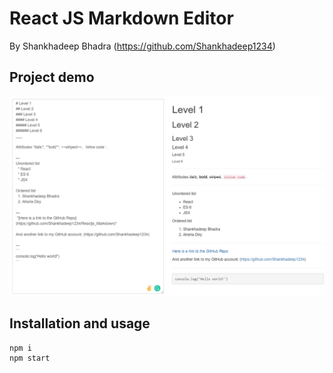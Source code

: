 # React JS Markdown Editor

By Shankhadeep Bhadra (https://github.com/Shankhadeep1234)

## Project demo

![Alt text](image/Screenshot.png)

## Installation and usage

```
npm i
npm start
```
